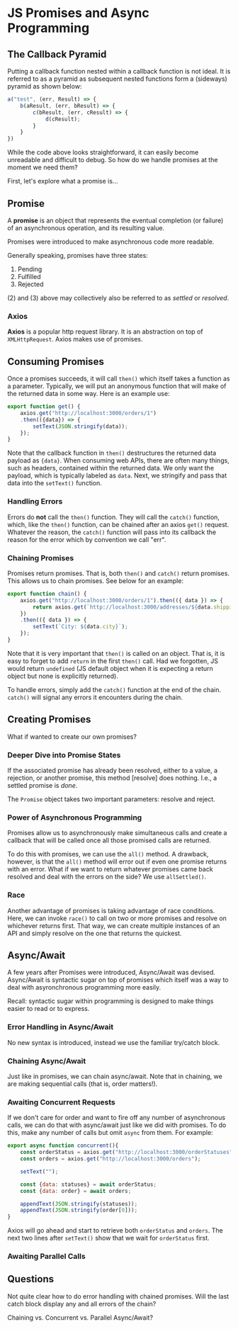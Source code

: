 # JS Promises and Async Programming

## The Callback Pyramid

Putting a callback function nested within a callback function is not ideal. It is referred to as a pyramid as subsequent nested functions form a (sideways) pyramid as shown below:

```javascript
a("test", (err, Result) => {
    b(aResult, (err, bResult) => {
        c(bResult, (err, cResult) => {
            d(cResult);
        }
    }
})
```

While the code above looks straightforward, it can easily become unreadable and difficult to debug. So how do we handle promises at the moment we need them?

First, let's explore what a promise is...

## Promise

A **promise** is an object that represents the eventual completion (or failure) of an asynchronous operation, and its resulting value.

Promises were introduced to make asynchronous code more readable.

Generally speaking, promises have three states:

1. Pending
2. Fulfilled
3. Rejected

(2) and (3) above may collectively also be referred to as *settled* or *resolved*.

### Axios

**Axios** is a popular http request library. It is an abstraction on top of `XMLHttpRequest`. Axios makes use of promises.

## Consuming Promises

Once a promises succeeds, it will call `then()` which itself takes a function as a parameter. Typically, we will put an anonymous function that will make of the returned data in some way.  Here is an example use:

```javascript
export function get() {
    axios.get("http://localhost:3000/orders/1")
    .then(({data}) => {
        setText(JSON.stringify(data));
    });
}
```

Note that the callback function in `then()` destructures the returned data payload as `{data}`. When consuming web APIs, there are often many things, such as headers, contained within the returned data. We only want the payload, which is typically labeled as `data`. Next, we stringify and pass that data into the `setText()` function.

### Handling Errors

Errors do **not** call the `then()` function. They will call the `catch()` function, which, like the `then()` function, can be chained after an axios `get()` request. Whatever the reason, the `catch()` function will pass into its callback the reason for the error which by convention we call "err".

### Chaining Promises

Promises return promises. That is, both `then()` and `catch()` return promises. This allows us to chain promises. See below for an example:

```javascript
export function chain() {
    axios.get("http://localhost:3000/orders/1").then(({ data }) => {
        return axios.get(`http://localhost:3000/addresses/${data.shippingAddress}`);
    })
    .then(({ data }) => {
        setText(`City: ${data.city}`);
    });
}
```

Note that it is very important that `then()` is called on an object. That is, it is easy to forget to add `return` in the first `then()` call. Had we forgotten, JS would return `undefined` (JS default object when it is expecting a return object but none is explicitly returned).

To handle errors, simply add the `catch()` function at the end of the chain. `catch()` will signal any errors it encounters during the chain.

## Creating Promises

What if wanted to create our own promises?

### Deeper Dive into Promise States

If the associated promise has already been resolved, either to a value, a rejection, or another promise, this method [resolve] does nothing. I.e., a settled promise is *done*.

The `Promise` object takes two important parameters: resolve and reject.

### Power of Asynchronous Programming

Promises allow us to asynchronously make simultaneous calls and create a callback that will be called once all those promised calls are returned.

To do this with promises, we can use the `all()` method. A drawback, however, is that the `all()` method will error out if even one promise returns with an error. What if we want to return whatever promises came back resolved and deal with the errors on the side? We use `allSettled()`.

### Race

Another advantage of promises is taking advantage of race conditions. Here, we can invoke `race()` to call on two or more promises and resolve on whichever returns first. That way, we can create multiple instances of an API and simply resolve on the one that returns the quickest.

## Async/Await

A few years after Promises were introduced, Async/Await was devised. Async/Await is syntactic sugar on top of promises which itself was a way to deal with asyronchronous programming more easily.

Recall: syntactic sugar within programming is designed to make things easier to read or to express.

### Error Handling in Async/Await

No new syntax is introduced, instead we use the familiar try/catch block.

### Chaining Async/Await

Just like in promises, we can chain async/await. Note that in chaining, we are making sequential calls (that is, order matters!).

### Awaiting Concurrent Requests

If we don't care for order and want to fire off any number of asynchronous calls, we can do that with async/await just like we did with promises. To do this, make any number of calls but omit `async` from them. For example:

```javascript
export async function concurrent(){
    const orderStatus = axios.get("http://localhost:3000/orderStatuses");
    const orders = axios.get("http://localhost:3000/orders");

    setText("");

    const {data: statuses} = await orderStatus;
    const {data: order} = await orders;

    appendText(JSON.stringify(statuses));
    appendText(JSON.stringify(order[0]));
}
```

Axios will go ahead and start to retrieve both `orderStatus` and `orders`. The next two lines after `setText()` show that we wait for `orderStatus` first.

### Awaiting Parallel Calls

## Questions

Not quite clear how to do error handling with chained promises. Will the last catch block display any and all errors of the chain?

Chaining vs. Concurrent vs. Parallel Async/Await?